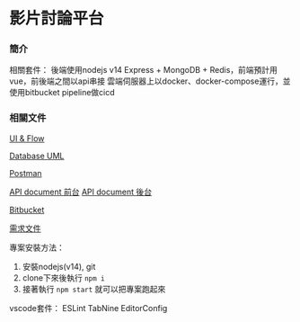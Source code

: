 # 影片討論平台
### 簡介
相關套件：
後端使用nodejs v14 Express + MongoDB + Redis，前端預計用vue，前後端之間以api串接
雲端伺服器上以docker、docker-compose運行，並使用bitbucket pipeline做cicd

### 相關文件
[UI & Flow](https://drive.google.com/file/d/1KSY96ZAZHGCrHO-N-j075B3WjybdiETm/view?usp=sharing)

[Database UML](https://drive.google.com/file/d/1lH9j09zKkKnvxf8K519dUAxlhd-cgjyF/view?usp=sharing)

[Postman]()

[API document 前台](https://hackmd.io/@IydyF9kfT06tMBVDbWOc5Q/S1p2bzifd)
[API document 後台](https://hackmd.io/@IydyF9kfT06tMBVDbWOc5Q/r1UztE6fd)

[Bitbucket]()

[需求文件](https://docs.google.com/spreadsheets/d/1q3I95nUdMhDsnPIlph76mZxDhJSSM3cq_yu0L_LPRFs/edit#gid=0)

專案安裝方法：
1. 安裝nodejs(v14), git
2. clone下來後執行 `npm i`
3. 接著執行 `npm start` 就可以把專案跑起來

vscode套件： 
ESLint
TabNine
EditorConfig





